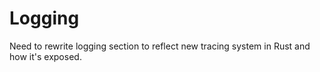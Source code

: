 # Logging

Need to rewrite logging section to reflect new tracing system in Rust and how it's exposed.
